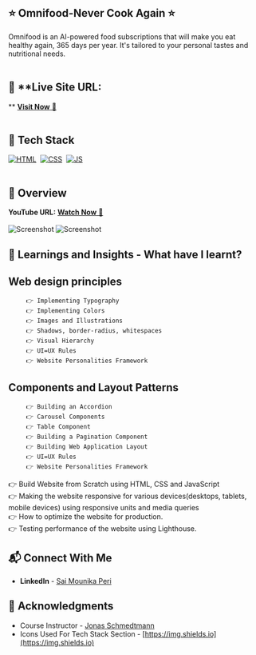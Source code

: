 ## ⭐ Omnifood-Never Cook Again ⭐
Omnifood is an AI-powered food subscriptions that will make you eat healthy again, 365 days per year. It's tailored to your personal tastes and nutritional needs.<br>
<br>

## 📌 **Live Site URL:
** <a href="https://saimounikas-foodstartup-omnifood.netlify.app/" target="_blank">**Visit Now** 🚀</a>  
<br>

## 📌 Tech Stack
[![HTML](https://img.shields.io/badge/html5%20-%23E34F26.svg?&style=for-the-badge&logo=html5&logoColor=white)](https://github.com/mounikaperi)&nbsp;
[![CSS](https://img.shields.io/badge/css3%20-%231572B6.svg?&style=for-the-badge&logo=css3&logoColor=white)](https://github.com/mounikaperi)&nbsp;
[![JS](https://img.shields.io/badge/javascript%20-%23323330.svg?&style=for-the-badge&logo=javascript&logoColor=%23F7DF1E)](https://github.com/mounikaperi)
<br>
<br>
## 📌 Overview
**YouTube URL:** <a href="https://youtu.be/kSLj3TD4J3o" target="_blank">**Watch Now** 🚀</a>  
<br>
![Screenshot](/screenshots/hero-section.jpg?raw=true "Hero Section Of Website")
![Screenshot](/screenshots/call-to-action-section.jpg?raw=true "Call To Action Section")

## 📌 Learnings and Insights - What have I learnt?
## Web design principles 
         👉 Implementing Typography
         👉 Implementing Colors
         👉 Images and Illustrations
         👉 Shadows, border-radius, whitespaces
         👉 Visual Hierarchy
         👉 UI=UX Rules
         👉 Website Personalities Framework
## Components and Layout Patterns
         👉 Building an Accordion
         👉 Carousel Components
         👉 Table Component
         👉 Building a Pagination Component
         👉 Building Web Application Layout
         👉 UI=UX Rules
         👉 Website Personalities Framework
 
👉 Build Website from Scratch using HTML, CSS and JavaScript<br>
👉 Making the website responsive for various devices(desktops, tablets, mobile devices) using responsive units and media queries<br>
👉 How to optimize the website for production.  <br>
👉 Testing performance of the website using Lighthouse.<br>

## 📬 Connect With Me
- **LinkedIn** - [Sai Mounika Peri](https://www.linkedin.com/in/saimounikaperi/)

## 📌 Acknowledgments
- Course Instructor - [Jonas Schmedtmann](https://codingheroes.io/)
- Icons Used For Tech Stack Section - [https://img.shields.io](https://img.shields.io)
